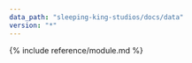 ```yaml
---
data_path: "sleeping-king-studios/docs/data"
version: "*"
---
```


{% include reference/module.md %}
